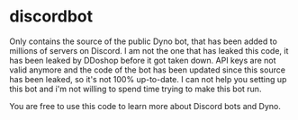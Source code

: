 # discordbot
Only contains the source of the public Dyno bot, that has been added to millions of servers on Discord. I am not the one that has leaked this code, it has been leaked by DDoshop before it got taken down. API keys are not valid anymore and the code of the bot has been updated since this source has been leaked, so it's not 100% up-to-date. I can not help you setting up this bot and i'm not willing to spend time trying to make this bot run.

You are free to use this code to learn more about Discord bots and Dyno.
